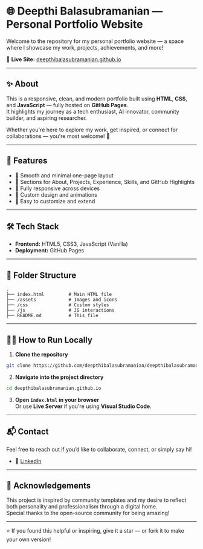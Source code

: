 # 🌐 Deepthi Balasubramanian — Personal Portfolio Website

Welcome to the repository for my personal portfolio website — a space where I showcase my work, projects, achievements, and more!

🔗 **Live Site:** [deepthibalasubramanian.github.io](https://deepthibalasubramanian.github.io)

---

## ✨ About

This is a responsive, clean, and modern portfolio built using **HTML**, **CSS**, and **JavaScript** — fully hosted on **GitHub Pages**.  
It highlights my journey as a tech enthusiast, AI innovator, community builder, and aspiring researcher.

Whether you're here to explore my work, get inspired, or connect for collaborations — you're most welcome! 💬

---

## 🚀 Features

- 🌟 Smooth and minimal one-page layout  
- 🧠 Sections for About, Projects, Experience, Skills, and GitHub Highlights  
- 📱 Fully responsive across devices  
- 🎨 Custom design and animations  
- 🧩 Easy to customize and extend  

---

## 🛠️ Tech Stack

- **Frontend:** HTML5, CSS3, JavaScript (Vanilla)  
- **Deployment:** GitHub Pages  

---

## 📁 Folder Structure

```
.
├── index.html         # Main HTML file
├── /assets            # Images and icons
├── /css               # Custom styles
├── /js                # JS interactions
├── README.md          # This file
```

---

## 🧑‍💻 How to Run Locally

1. **Clone the repository**

```bash
git clone https://github.com/deepthibalasubramanian/deepthibalasubramanian.github.io
```

2. **Navigate into the project directory**

```bash
cd deepthibalasubramanian.github.io
```

3. **Open `index.html` in your browser**  
   Or use **Live Server** if you're using **Visual Studio Code**.

---

## 📬 Contact

Feel free to reach out if you’d like to collaborate, connect, or simply say hi!
 
- 🔗 [LinkedIn](https://linkedin.com/in/deepthibalasubramanian)

---

## 🙏 Acknowledgements

This project is inspired by community templates and my desire to reflect both personality and professionalism through a digital home.  
Special thanks to the open-source community for being amazing!

---

⭐️ If you found this helpful or inspiring, give it a star — or fork it to make your own version!
